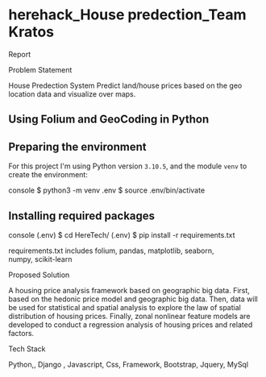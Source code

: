
# herehack_House predection_Team Kratos

Report

Problem Statement

House Predection System Predict land/house prices based on the geo location data and visualize over maps.

## Using Folium and GeoCoding in Python 

## Preparing the environment

For this project I'm using Python version `3.10.5`, and the module `venv` to create the environment:

console
$ python3 -m venv .env
$ source .env/bin/activate

## Installing required packages

console
(.env) $ cd HereTech/
(.env) $ pip install -r requirements.txt

requirements.txt includes folium, pandas, matplotlib, seaborn, numpy, scikit-learn


Proposed Solution

A housing price analysis framework based on geographic big data. First, based on the hedonic price model and geographic big data. Then, data will be used for statistical and spatial analysis to explore the law of spatial distribution of housing prices. Finally, zonal nonlinear feature models are developed to conduct a regression analysis of housing prices and related factors.

Tech Stack

Python,,
Django ,
Javascript,
Css,
Framework,
Bootstrap,
Jquery,
MySql
